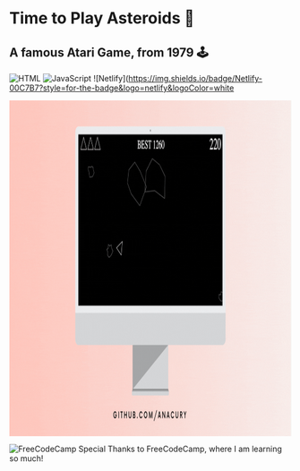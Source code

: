 # Time to Play Asteroids :rocket:
## A famous Atari Game, from 1979 :joystick:

![HTML](https://img.shields.io/badge/HTML-239120?style=for-the-badge&logo=html5&logoColor=white)
![JavaScript](https://img.shields.io/badge/JavaScript-323330?style=for-the-badge&logo=javascript&logoColor=F7DF1E)
![Netlify](https://img.shields.io/badge/Netlify-00C7B7?style=for-the-badge&logo=netlify&logoColor=white

<img align="center" src="/img/asteroids.gif" width="800" height="600" />

![FreeCodeCamp](https://img.shields.io/badge/freecodecamp-27273D?style=for-the-badge&logo=freecodecamp&logoColor=white) Special Thanks to FreeCodeCamp, where I am learning so much! 
